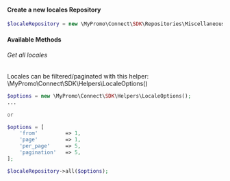 #### Create a new locales Repository
```php
$localeRepository = new \MyPromo\Connect\SDK\Repositories\Miscellaneous\LocaleRepository($client);
```

#### Available Methods

###### Get all locales
Locales can be filtered/paginated with this helper: \MyPromo\Connect\SDK\Helpers\LocaleOptions()

```php
$options = new \MyPromo\Connect\SDK\Helpers\LocaleOptions();
...

or

$options = [
    'from'         => 1,
    'page'         => 1,
    'per_page'     => 5,
    'pagination'   => 5,
];

$localeRepository->all($options);
```

[LocaleOptions]: ../Helpers/LocaleOptions.md

